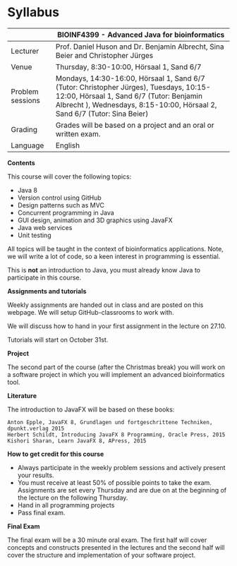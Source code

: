 # Syllabus

|   | BIOINF4399 - Advanced Java for bioinformatics  |
|---|---|
|  Lecturer |  Prof. Daniel Huson and Dr. Benjamin Albrecht, Sina Beier and Christopher Jürges |
| Venue  | Thursday, 8:30-10:00, Hörsaal 1, Sand 6/7  |
| Problem sessions  | Mondays, 14:30-16:00,  Hörsaal 1, Sand 6/7 (Tutor: Christopher Jürges), Tuesdays, 10:15-12:00, Hörsaal 1, Sand 6/7 (Tutor: Benjamin Albrecht ), Wednesdays, 8:15-10:00, Hörsaal 2, Sand 6/7 (Tutor: Sina Beier)  |
|  Grading | Grades will be based on a project and an oral or written exam.  |
|  Language | English  |

**Contents**

This course will cover the following topics:

- Java 8
- Version control using GitHub
- Design patterns such as MVC
- Concurrent programming in Java
- GUI design, animation and 3D graphics using JavaFX
- Java web services
- Unit testing

All topics will be taught in the context of bioinformatics applications. 
Note, we will write a lot of code, so a keen interest in programming is essential.

This is **not** an introduction to Java, you must already know Java to participate in this course.

**Assignments and tutorials**

Weekly assignments are handed out in class and are posted on this webpage. We will setup GitHub-classrooms to work with. 

We will discuss how to hand in your first assignment in the lecture on 27.10.

Tutorials will start on October 31st.

**Project**

The second part of the course (after the Christmas break) you will work on a software project in which you will implement an advanced bioinformatics tool. 

**Literature**

The introduction to JavaFX will be based on these books:

    Anton Epple, JavaFX 8, Grundlagen und fortgeschrittene Techniken, dpunkt.verlag 2015
    Herbert Schildt, Introducing JavaFX 8 Programming, Oracle Press, 2015
    Kishori Sharan, Learn JavaFX 8, APress, 2015
    
**How to get credit for this course**

- Always participate in the weekly problem sessions and actively present your results.
- You must receive at least 50% of possible points to take the exam. Assignments are set every Thursday and are due on at the beginning of the lecture on the following Thursday.
- Hand in all programming projects
- Pass final exam.

**Final Exam**

The final exam will be a 30 minute oral exam. The first half will cover concepts and constructs presented in the lectures and the second half will cover the structure and implementation of your software project.
